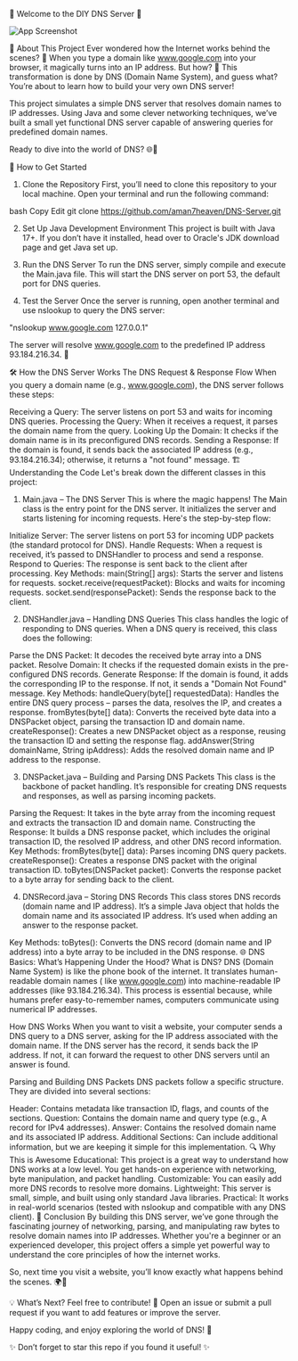 🎉 Welcome to the DIY DNS Server 🎉

![App Screenshot](https://www.indusface.com/wp-content/uploads/2024/10/DNS-lookup-process-.png)

📡 About This Project
Ever wondered how the Internet works behind the scenes? 🧐 When you type a domain like www.google.com into your browser,
it magically turns into an IP address. But how? 🤔 This transformation is done by DNS (Domain Name System), and guess
what? You’re about to learn how to build your very own DNS server!

This project simulates a simple DNS server that resolves domain names to IP addresses. Using Java and some clever
networking techniques, we’ve built a small yet functional DNS server capable of answering queries for predefined domain
names.

Ready to dive into the world of DNS? 🌐🚀

🚀 How to Get Started

1. Clone the Repository
   First, you’ll need to clone this repository to your local machine. Open your terminal and run the following command:

bash
Copy
Edit
git clone https://github.com/aman7heaven/DNS-Server.git

2. Set Up Java Development Environment
   This project is built with Java 17+. If you don’t have it installed, head over to Oracle's JDK download page and get
   Java set up.

3. Run the DNS Server
   To run the DNS server, simply compile and execute the Main.java file. This will start the DNS server on port 53, the
   default port for DNS queries.

4. Test the Server
   Once the server is running, open another terminal and use nslookup to query the DNS server:

"nslookup www.google.com 127.0.0.1"

The server will resolve www.google.com to the predefined IP address 93.184.216.34. 🎉

🛠️ How the DNS Server Works
The DNS Request & Response Flow
When you query a domain name (e.g., www.google.com), the DNS server follows these steps:

Receiving a Query: The server listens on port 53 and waits for incoming DNS queries.
Processing the Query: When it receives a request, it parses the domain name from the query.
Looking Up the Domain: It checks if the domain name is in its preconfigured DNS records.
Sending a Response: If the domain is found, it sends back the associated IP address (e.g., 93.184.216.34); otherwise, it
returns a "not found" message.
🏗️ Understanding the Code
Let's break down the different classes in this project:

1. Main.java – The DNS Server
   This is where the magic happens! The Main class is the entry point for the DNS server. It initializes the server and
   starts listening for incoming requests. Here's the step-by-step flow:

Initialize Server: The server listens on port 53 for incoming UDP packets (the standard protocol for DNS).
Handle Requests: When a request is received, it’s passed to DNSHandler to process and send a response.
Respond to Queries: The response is sent back to the client after processing.
Key Methods:
main(String[] args): Starts the server and listens for requests.
socket.receive(requestPacket): Blocks and waits for incoming requests.
socket.send(responsePacket): Sends the response back to the client.

2. DNSHandler.java – Handling DNS Queries
   This class handles the logic of responding to DNS queries. When a DNS query is received, this class does the
   following:

Parse the DNS Packet: It decodes the received byte array into a DNS packet.
Resolve Domain: It checks if the requested domain exists in the pre-configured DNS records.
Generate Response: If the domain is found, it adds the corresponding IP to the response. If not, it sends a "Domain Not
Found" message.
Key Methods:
handleQuery(byte[] requestedData): Handles the entire DNS query process – parses the data, resolves the IP, and creates
a response.
fromBytes(byte[] data): Converts the received byte data into a DNSPacket object, parsing the transaction ID and domain
name.
createResponse(): Creates a new DNSPacket object as a response, reusing the transaction ID and setting the response
flag.
addAnswer(String domainName, String ipAddress): Adds the resolved domain name and IP address to the response.

3. DNSPacket.java – Building and Parsing DNS Packets
   This class is the backbone of packet handling. It’s responsible for creating DNS requests and responses, as well as
   parsing incoming packets.

Parsing the Request: It takes in the byte array from the incoming request and extracts the transaction ID and domain
name.
Constructing the Response: It builds a DNS response packet, which includes the original transaction ID, the resolved IP
address, and other DNS record information.
Key Methods:
fromBytes(byte[] data): Parses incoming DNS query packets.
createResponse(): Creates a response DNS packet with the original transaction ID.
toBytes(DNSPacket packet): Converts the response packet to a byte array for sending back to the client.

4. DNSRecord.java – Storing DNS Records
   This class stores DNS records (domain name and IP address). It’s a simple Java object that holds the domain name and
   its associated IP address. It’s used when adding an answer to the response packet.

Key Methods:
toBytes(): Converts the DNS record (domain name and IP address) into a byte array to be included in the DNS response.
🌐 DNS Basics: What’s Happening Under the Hood?
What is DNS?
DNS (Domain Name System) is like the phone book of the internet. It translates human-readable domain names (
like www.google.com) into machine-readable IP addresses (like 93.184.216.34). This process is essential because, while
humans prefer easy-to-remember names, computers communicate using numerical IP addresses.

How DNS Works
When you want to visit a website, your computer sends a DNS query to a DNS server, asking for the IP address associated
with the domain name. If the DNS server has the record, it sends back the IP address. If not, it can forward the request
to other DNS servers until an answer is found.

Parsing and Building DNS Packets
DNS packets follow a specific structure. They are divided into several sections:

Header: Contains metadata like transaction ID, flags, and counts of the sections.
Question: Contains the domain name and query type (e.g., A record for IPv4 addresses).
Answer: Contains the resolved domain name and its associated IP address.
Additional Sections: Can include additional information, but we are keeping it simple for this implementation.
🔍 Why This is Awesome
Educational: This project is a great way to understand how DNS works at a low level. You get hands-on experience with
networking, byte manipulation, and packet handling.
Customizable: You can easily add more DNS records to resolve more domains.
Lightweight: This server is small, simple, and built using only standard Java libraries.
Practical: It works in real-world scenarios (tested with nslookup and compatible with any DNS client).
📜 Conclusion
By building this DNS server, we’ve gone through the fascinating journey of networking, parsing, and manipulating raw
bytes to resolve domain names into IP addresses. Whether you're a beginner or an experienced developer, this project
offers a simple yet powerful way to understand the core principles of how the internet works.

So, next time you visit a website, you’ll know exactly what happens behind the scenes. 🌍🚀

💡 What’s Next?
Feel free to contribute! 🚀 Open an issue or submit a pull request if you want to add features or improve the server.

Happy coding, and enjoy exploring the world of DNS! 🎉

✨ Don’t forget to star this repo if you found it useful! ✨